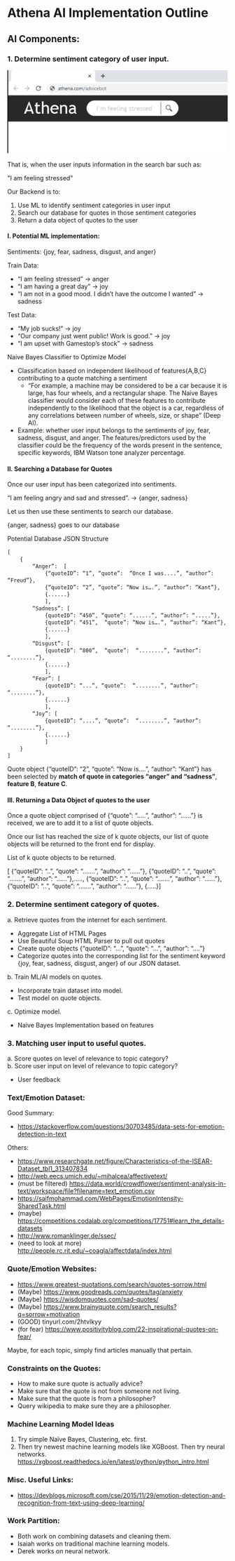 # Athena AI Implementation Outline

## AI Components:
### 1. Determine sentiment category of user input.


![](AI-ImplementationOutline-Image1.png)   
 
That is, when the user inputs information in the search bar such as:

"I am feeling stressed"

Our Backend is to:
1. Use ML to identify sentiment categories in user input 
2. Search our database for quotes in those sentiment categories
3. Return a data object of quotes to the user 

#### I. Potential ML implementation:
Sentiments: {joy, fear, sadness, disgust, and anger}
	
Train Data: 
* “I am feeling stressed” &rarr; anger 
* “I am having a great day” &rarr; joy
* “I am not in a good mood. I didn’t have the outcome I wanted” &rarr; sadness 
	
Test Data: 
* “My job sucks!” &rarr; joy
* “Our company just went public! Work is good.” &rarr; joy
* “I am upset with Gamestop’s stock” &rarr; sadness 
	
Naive Bayes Classifier to Optimize Model
* Classification based on independent likelihood of features{A,B,C} contributing to a quote matching a sentiment
    * “For example, a machine may be considered to be a car because it is large, has four wheels, and a rectangular shape. The Naive Bayes classifier would consider each of these features to contribute independently to the likelihood that the object is a car, regardless of any correlations between number of wheels, size, or shape” (Deep AI).
* Example: whether user input belongs to the sentiments of joy, fear, sadness, disgust, and anger. The features/predictors used by the classifier could be the frequency of the words present in the sentence, specific keywords, IBM Watson tone analyzer percentage.	

#### II. Searching a Database for Quotes 
Once our user input has been categorized into sentiments. 

“I am feeling angry and sad and stressed”. &rarr; {anger, sadness}

Let us then use these sentiments to search our database.

{anger, sadness} goes to our database 

Potential Database JSON Structure <br>
```
[	
	{
		“Anger”:  [ 
			{“quoteID”: “1”, “quote”:  “Once I was....”, “author”: “Freud”},
			{“quoteID”: “2”, “quote”: “Now is….”, “author”: “Kant”},
			{......}
			], 
		“Sadness”: [
			{quoteID”: “450”, “quote”: “......”, “author”: “.....”}, 
			{quoteID”: “451”,  “quote”: “Now is….”, “author”: “Kant”}, 
			{......}
			], 
		“Disgust”: [
			{quoteID”: “800”,  “quote”:  “........”, “author”: “........”},
			{......}
			], 
		“Fear”: [
			{quoteID”: “...”, “quote”:  “........”, “author”: “........”},
			{......}
			],
		“Joy”: [
			{quoteID”: “....”, “quote”:  “........”, “author”: “........”},
			{......}
			]
	}
]
```
Quote object {“quoteID”: “2”, “quote”: “Now is….”, “author”: “Kant”} has been selected by **match of quote in categories “anger” and “sadness”**, **feature B**, **feature C**. 

#### III. Returning a Data Object of quotes to the user 

Once a quote object comprised of {“quote”: “.....”, “author”: “......”} is received, we are to add it to a list of quote objects. 

Once our list has reached the size of k quote objects, our list of quote objects will be returned to the front end for display. 

List of k quote objects to be returned. 

[ {“quoteID”: “..”,  “quote”: “.......”, “author”: “......”}, {“quoteID”: “..”, “quote”: “.......”, “author”: “......”},....., {“quoteID”: “..”, “quote”: “.......”, “author”: “......”}, {“quoteID”: “..”, “quote”: “.......”, “author”: “......”}, {.....}]

### 2. Determine sentiment category of quotes.
a. Retrieve quotes from the internet for each sentiment.
* Aggregate List of HTML Pages 
* Use Beautiful Soup HTML Parser to pull out quotes 
* Create quote objects {“quoteID”: “...”, “quote”: “...”, “author”: “....”}
* Categorize quotes into the corresponding list for the sentiment keyword {joy, fear, sadness, disgust, anger} of our JSON dataset. 

b. Train ML/AI models on quotes. 
* Incorporate train dataset into model. 
* Test model on quote objects.

c. Optimize model.
* Naive Bayes Implementation based on features

### 3. Matching user input to useful quotes.
a. Score quotes on level of relevance to topic category? <br>
b. Score user input on level of relevance to topic category?
* User feedback 

### Text/Emotion Dataset:
Good Summary:
* https://stackoverflow.com/questions/30703485/data-sets-for-emotion-detection-in-text
 
Others:
* https://www.researchgate.net/figure/Characteristics-of-the-ISEAR-Dataset_tbl1_313407834
* http://web.eecs.umich.edu/~mihalcea/affectivetext/
* (must be filtered) https://data.world/crowdflower/sentiment-analysis-in-text/workspace/file?filename=text_emotion.csv
* https://saifmohammad.com/WebPages/EmotionIntensity-SharedTask.html
* (maybe) https://competitions.codalab.org/competitions/17751#learn_the_details-datasets
* http://www.romanklinger.de/ssec/
* (need to look at more) http://people.rc.rit.edu/~coagla/affectdata/index.html
 
### Quote/Emotion Websites:
* https://www.greatest-quotations.com/search/quotes-sorrow.html
* (Maybe) https://www.goodreads.com/quotes/tag/anxiety
* (Maybe) https://wisdomquotes.com/sad-quotes/
* (Maybe) https://www.brainyquote.com/search_results?q=sorrow+motivation
* (GOOD) tinyurl.com/2htvlkyy
* (for fear) https://www.positivityblog.com/22-inspirational-quotes-on-fear/
 
Maybe, for each topic, simply find articles manually that pertain.
 
### Constraints on the Quotes:
* How to make sure quote is actually advice?
* Make sure that the quote is not from someone not living.
* Make sure that the quote is from a philosopher?
* Query wikipedia to make sure they are a philosopher.
 
### Machine Learning Model Ideas
1. Try simple Naïve Bayes, Clustering, etc. first. 
2. Then try newest machine learning models like XGBoost. Then try neural networks.
https://xgboost.readthedocs.io/en/latest/python/python_intro.html
### Misc. Useful Links:
* https://devblogs.microsoft.com/cse/2015/11/29/emotion-detection-and-recognition-from-text-using-deep-learning/
### Work Partition:
* Both work on combining datasets and cleaning them. 
* Isaiah works on traditional machine learning models. 
* Derek works on neural network.
 
 
 

